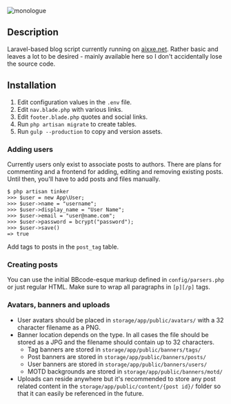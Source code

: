 ![monologue](https://cdn.aixxe.net/projects/monologue/logo-transparent.png)

## Description

Laravel-based blog script currently running on [aixxe.net](aixxe.net). Rather basic and leaves a lot to be desired - mainly available here so I don't accidentally lose the source code.

## Installation

1. Edit configuration values in the `.env` file.
2. Edit `nav.blade.php` with various links.
3. Edit `footer.blade.php` quotes and social links.
4. Run `php artisan migrate` to create tables.
5. Run `gulp --production` to copy and version assets.

### Adding users

Currently users only exist to associate posts to authors. There are plans for commenting and a frontend for adding, editing and removing existing posts. Until then, you'll have to add posts and files manually.

```
$ php artisan tinker
>>> $user = new App\User;
>>> $user->name = "username";
>>> $user->display_name = "User Name";
>>> $user->email = "user@name.com";
>>> $user->password = bcrypt("password");
>>> $user->save()
=> true
```

Add tags to posts in the `post_tag` table.

### Creating posts

You can use the initial BBcode-esque markup defined in `config/parsers.php` or just regular HTML. Make sure to wrap all paragraphs in `[p][/p]` tags.

### Avatars, banners and uploads
* User avatars should be placed in `storage/app/public/avatars/` with a 32 character filename as a PNG.
* Banner location depends on the type. In all cases the file should be stored as a JPG and the filename should contain up to 32 characters.
    * Tag banners are stored in `storage/app/public/banners/tags/`
    * Post banners are stored in `storage/app/public/banners/posts/`
    * User banners are stored in `storage/app/public/banners/users/`
    * MOTD backgrounds are stored in `storage/app/public/banners/motd/`
* Uploads can reside anywhere but it's recommended to store any post related content in the `storage/app/public/content/{post id}/` folder so that it can easily be referenced in the future.